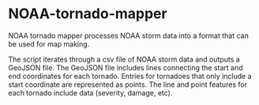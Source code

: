 # NOAA-tornado-mapper

NOAA tornado mapper processes NOAA storm data into a format that can be used for map making. 

The script iterates through a csv file of NOAA storm data and outputs a GeoJSON file. The GeoJSON file includes lines connecting the start and end coordinates for each tornado. Entries for tornadoes that only include a start coordinate are represented as points. The line and point features for each tornado include data (severity, damage, etc). 

